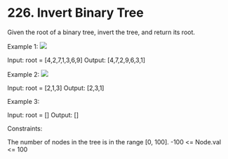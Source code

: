 # 226. Invert Binary Tree

Given the root of a binary tree, invert the tree, and return its root.

Example 1:
![](https://assets.leetcode.com/uploads/2021/03/14/invert1-tree.jpg)

Input: root = [4,2,7,1,3,6,9]
Output: [4,7,2,9,6,3,1]

Example 2:
![](https://assets.leetcode.com/uploads/2021/03/14/invert2-tree.jpg)

Input: root = [2,1,3]
Output: [2,3,1]

Example 3:

Input: root = []
Output: []

Constraints:

The number of nodes in the tree is in the range [0, 100].
-100 <= Node.val <= 100
